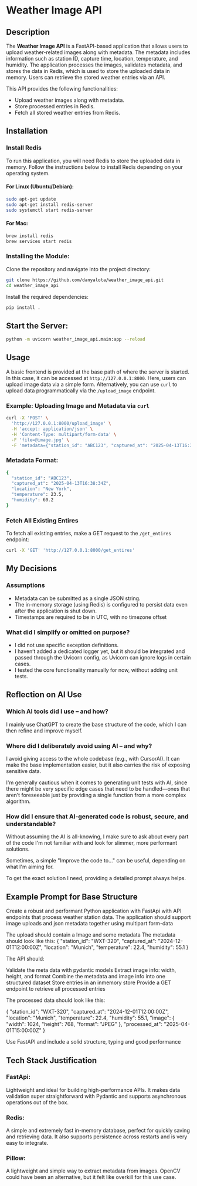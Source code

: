 # Weather Image API


## Description

The **Weather Image API** is a FastAPI-based application that allows users to upload weather-related images along with metadata. The metadata includes information such as station ID, capture time, location, temperature, and humidity. The application processes the images, validates metadata, and stores the data in Redis, which is used to store the uploaded data in memory. Users can retrieve the stored weather entries via an API.

This API provides the following functionalities:
- Upload weather images along with metadata.
- Store processed entries in Redis.
- Fetch all stored weather entries from Redis.


## Installation

### Install Redis

To run this application, you will need Redis to store the uploaded data in memory. Follow the instructions below to install Redis depending on your operating system.

#### For Linux (Ubuntu/Debian):
```bash
sudo apt-get update
sudo apt-get install redis-server
sudo systemctl start redis-server
```

#### For Mac:
```bash
brew install redis
brew services start redis
```

### Installing the Module:

Clone the repository and navigate into the project directory:

```bash
git clone https://github.com/danyalota/weather_image_api.git
cd weather_image_api
```

Install the required dependencies:

```bash
pip install .
```


## Start the Server:
```bash
python -m uvicorn weather_image_api.main:app --reload
```

## Usage

A basic frontend is provided at the base path of where the server is started. In this case, it can be accessed at `http://127.0.0.1:8000`. Here, users can upload image data via a simple form. Alternatively, you can use `curl` to upload data programmatically via the `/upload_image` endpoint.

### Example: Uploading Image and Metadata via `curl`

```bash
curl -X 'POST' \
  'http://127.0.0.1:8000/upload_image' \
  -H 'accept: application/json' \
  -H 'Content-Type: multipart/form-data' \
  -F 'file=@image.jpg' \
  -F 'metadata={"station_id": "ABC123", "captured_at": "2025-04-13T16:38:34Z", "location": "New York", "temperature": 23.5, "humidity": 60.2}'
```


### Metadata Format:
```bash
{
  "station_id": "ABC123",
  "captured_at": "2025-04-13T16:38:34Z",
  "location": "New York",
  "temperature": 23.5,
  "humidity": 60.2
}
```

### Fetch All Existing Entires
To fetch all existing entries, make a GET request to the `/get_entires` endpoint:
```bash
curl -X 'GET' 'http://127.0.0.1:8000/get_entires'

```


## My Decisions
### Assumptions
- Metadata can be submitted as a single JSON string. 
- The in-memory storage (using Redis) is configured to persist data even after the application is shut down. 
- Timestamps are required to be in UTC, with no timezone offset

### What did I simplify or omitted on purpose?
- I did not use specific exception definitions. 
- I haven’t added a dedicated logger yet, but it should be integrated and passed through the Uvicorn config, as Uvicorn can ignore logs in certain cases. 
- I tested the core functionality manually for now, without adding unit tests.

## Reflection on AI Use

### Which AI tools did I use – and how?
I mainly use ChatGPT to create the base structure of the code, which I can then refine and improve myself.

### Where did I deliberately avoid using AI – and why?
I avoid giving access to the whole codebase (e.g., with CursorAI). It can make the base implementation easier, but it also carries the risk of exposing sensitive data.

I'm generally cautious when it comes to generating unit tests with AI, since there might be very specific edge cases that need to be handled—ones that aren’t foreseeable just by providing a single function from a more complex algorithm.

### How did I ensure that AI-generated code is robust, secure, and understandable?

Without assuming the AI is all-knowing, I make sure to ask about every part of the code I'm not familiar with and look for slimmer, more performant solutions.

Sometimes, a simple "Improve the code to..." can be useful, depending on what I'm aiming for.

To get the exact solution I need, providing a detailed prompt always helps.

## Example Prompt for Base Structure
Create a robust and performant Python application with FastApi with API endpoints that process weather station data. The application should support image uploads and json metadata together using multipart form-data

The upload should contain a Image and some metadata 
The metadata should look like this:
{
  "station_id": "WXT-320",
  "captured_at": "2024-12-01T12:00:00Z",
  "location": "Munich",
  "temperature": 22.4,
  "humidity": 55.1
}


The API should:

Validate the meta data with pydantic models
Extract image info: width, height, and format
Combine the metadata and image info into one structured dataset
Store entries in an inmemory store
Provide a GET endpoint to retrieve all processed entries


The processed data should look like this:

{
  "station_id": "WXT-320",
  "captured_at": "2024-12-01T12:00:00Z",
  "location": "Munich",
  "temperature": 22.4,
  "humidity": 55.1,
  "image": {
    "width": 1024,
    "height": 768,
    "format": "JPEG"
  },
  "processed_at": "2025-04-01T15:00:00Z"
}


Use FastAPI and include a solid structure, typing and good performance


## Tech Stack Justification
### FastApi:
Lightweight and ideal for building high-performance APIs. It makes data validation super straightforward with Pydantic and supports asynchronous operations out of the box.

### Redis:
A simple and extremely fast in-memory database, perfect for quickly saving and retrieving data. It also supports persistence across restarts and is very easy to integrate.

### Pillow:
A lightweight and simple way to extract metadata from images. OpenCV could have been an alternative, but it felt like overkill for this use case.